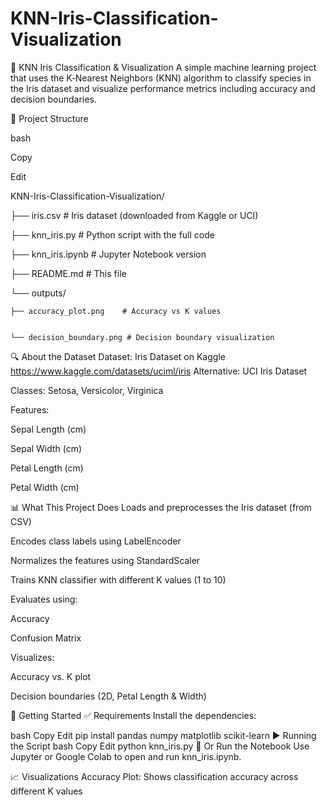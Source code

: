 # KNN-Iris-Classification-Visualization
🌸 KNN Iris Classification & Visualization
A simple machine learning project that uses the K‑Nearest Neighbors (KNN) algorithm to classify species in the Iris dataset and visualize performance metrics including accuracy and decision boundaries.

📂 Project Structure

bash

Copy

Edit

KNN-Iris-Classification-Visualization/

├── 
iris.csv                  # Iris dataset (downloaded from Kaggle or UCI)


├──
knn_iris.py               # Python script with the full code


├──
knn_iris.ipynb            # Jupyter Notebook version


├──
README.md                 # This file


└── 
outputs/
    
    
    ├── accuracy_plot.png    # Accuracy vs K values
    
    
    └── decision_boundary.png # Decision boundary visualization


    
🔍 About the Dataset
Dataset: Iris Dataset on Kaggle
https://www.kaggle.com/datasets/uciml/iris
Alternative: UCI Iris Dataset

Classes: Setosa, Versicolor, Virginica

Features:

Sepal Length (cm)

Sepal Width (cm)

Petal Length (cm)

Petal Width (cm)

📊 What This Project Does
Loads and preprocesses the Iris dataset (from CSV)

Encodes class labels using LabelEncoder

Normalizes the features using StandardScaler

Trains KNN classifier with different K values (1 to 10)

Evaluates using:

Accuracy

Confusion Matrix

Visualizes:

Accuracy vs. K plot

Decision boundaries (2D, Petal Length & Width)

🚀 Getting Started
✅ Requirements
Install the dependencies:

bash
Copy
Edit
pip install pandas numpy matplotlib scikit-learn
▶️ Running the Script
bash
Copy
Edit
python knn_iris.py
📓 Or Run the Notebook
Use Jupyter or Google Colab to open and run knn_iris.ipynb.

📈 Visualizations
Accuracy Plot: Shows classification accuracy across different K values

